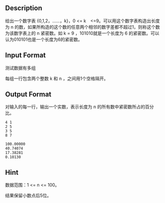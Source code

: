 ## Description

<p>给出一个数字表 {0,1,2，……，k}，0 &lt;= k　&lt;=9。可以用这个数字表构造出长度为 n 的数，如果所构造的这个数的任意两个相邻的数字差都不超过1，则称这个数为该数字表上的 n 紧密数。如 k = 9 ，101010就是一个长度为 6 的紧密数。可以认为010101也是一个长度为6的紧密数。<br /></p>

## Input Format

<p>测试数据有多组</p><p>每组一行包含两个整数 k 和 n ，之间用1个空格隔开。</p>

## Output Format

<p>对输入的每一行，输出一个实数，表示长度为 n 的所有数中紧密数所占的百分比。<br /></p>

```input1
4 1
2 5
3 5
8 7
```
```output1
100.00000
40.74074
17.38281
0.10130
```
## Hint

<p>数据范围：1 &lt;= n &lt;= 100。</p><p>结果保留小数点后5位。</p>
